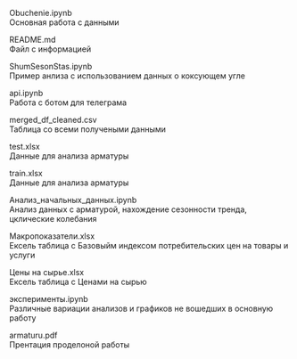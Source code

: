 Obuchenie.ipynb                         
Основная работа с данными

README.md                               
Файл с информацией

ShumSesonStas.ipynb                     
Пример анлиза с использованием данных о коксующем угле

api.ipynb                               
Работа с ботом для телеграма

merged_df_cleaned.csv                   
Таблица со всеми получеными данными

test.xlsx                               
Данные для анализа арматуры

train.xlsx                              
Данные для анализа арматуры

Анализ_начальных_данных.ipynb           
Анализ данных с арматурой, нахождение сезонности тренда, цклические колебания

Макропоказатели.xlsx                    
Ексель таблица с Базовыйм индексом потребительских цен на товары и услуги        

Цены на сырье.xlsx                      
Ексель таблица с Ценами на сырью 

эксперименты.ipynb                      
Различные вариации анализов и графиков не вошедших в основную работу 

armaturu.pdf                            
Прентация проделоной работы
